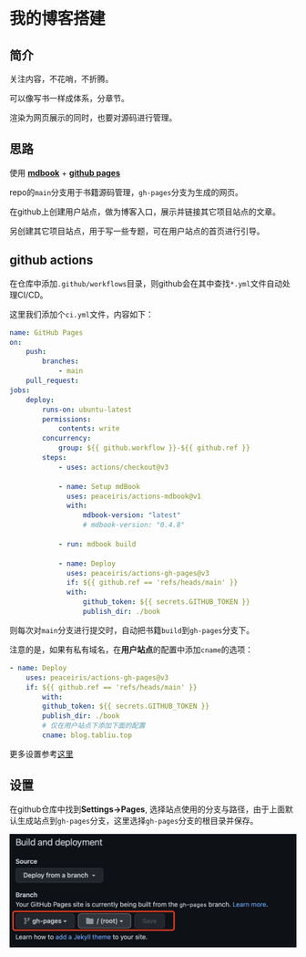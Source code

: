 # 我的博客搭建

## 简介

关注内容，不花哨，不折腾。

可以像写书一样成体系，分章节。

渲染为网页展示的同时，也要对源码进行管理。

## 思路

使用 **[mdbook](https://mirrors.gitcode.host/chinanf-boy/mdBook-zh/format/summary.zh.html)** + **[github pages](https://docs.github.com/zh/pages/getting-started-with-github-pages/about-github-pages)**

repo的`main`分支用于书籍源码管理，`gh-pages`分支为生成的网页。

在github上创建用户站点，做为博客入口，展示并链接其它项目站点的文章。

另创建其它项目站点，用于写一些专题，可在用户站点的首页进行引导。

## github actions

在仓库中添加`.github/workflows`目录，则github会在其中查找`*.yml`文件自动处理CI/CD。

这里我们添加个`ci.yml`文件，内容如下：

```yml
name: GitHub Pages
on:
    push:
        branches:
            - main
    pull_request:
jobs:
    deploy:
        runs-on: ubuntu-latest
        permissions:
            contents: write
        concurrency:
            group: ${{ github.workflow }}-${{ github.ref }}
        steps:
            - uses: actions/checkout@v3

            - name: Setup mdBook
              uses: peaceiris/actions-mdbook@v1
              with:
                  mdbook-version: "latest"
                  # mdbook-version: "0.4.8"

            - run: mdbook build

            - name: Deploy
              uses: peaceiris/actions-gh-pages@v3
              if: ${{ github.ref == 'refs/heads/main' }}
              with:
                  github_token: ${{ secrets.GITHUB_TOKEN }}
                  publish_dir: ./book
```

则每次对`main`分支进行提交时，自动把书籍`build`到`gh-pages`分支下。

注意的是，如果有私有域名，在**用户站点**的配置中添加`cname`的选项：

```yml
- name: Deploy
	uses: peaceiris/actions-gh-pages@v3
	if: ${{ github.ref == 'refs/heads/main' }}
		with:
		github_token: ${{ secrets.GITHUB_TOKEN }}
		publish_dir: ./book
		# 仅在用户站点下添加下面的配置
		cname: blog.tabliu.top
```

更多设置参考[这里](https://github.com/peaceiris/actions-gh-pages#%EF%B8%8F-mdbook-rust)

## 设置

在github仓库中找到**Settings->Pages**, 选择站点使用的分支与路径，由于上面默认生成站点到`gh-pages`分支，这里选择`gh-pages`分支的根目录并保存。

![](./pic/github_pages_set.png)
